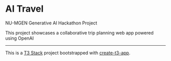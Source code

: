 # AI Travel

NU-MGEN Generative AI Hackathon Project

This project showcases a collaborative trip planning web app powered using OpenAI

---

This is a [T3 Stack](https://create.t3.gg/) project bootstrapped with [create-t3-app](./README.t3.md).
